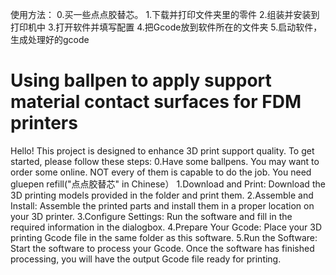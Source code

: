 使用方法：
0.买一些点点胶替芯。
1.下载并打印文件夹里的零件
2.组装并安装到打印机中
3.打开软件并填写配置
4.把Gcode放到软件所在的文件夹
5.启动软件，生成处理好的gcode
# Using ballpen to apply support material contact surfaces for FDM printers
Hello! This project is designed to enhance 3D print support quality. To get started, please follow these steps:
0.Have some ballpens. You may want to order some online. NOT every of them is capable to do the job. You need gluepen refill("点点胶替芯" in Chinese）
1.Download and Print:
Download the 3D printing models provided in the folder and print them.
2.Assemble and Install: 
Assemble the printed parts and install them in a proper location on your 3D printer.
3.Configure Settings:
Run the software and fill in the required information in the dialogbox.
4.Prepare Your Gcode:
Place your 3D printing Gcode file in the same folder as this software.
5.Run the Software: 
Start the software to process your Gcode.
Once the software has finished processing, you will have the output Gcode file ready for printing.

